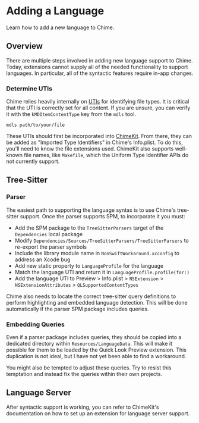# Adding a Language

Learn how to add a new language to Chime.

## Overview

There are multiple steps involved in adding new language support to Chime. Today, extensions cannot supply all of the needed functionality to support languages. In particular, all of the syntactic features require in-app changes.

### Determine UTIs

Chime relies heavily internally on [UTIs](https://developer.apple.com/documentation/uniformtypeidentifiers) for identifying file types. It is critical that the UTI is correctly set for all content. If you are unsure, you can verify it with the `kMDItemContentType` key from the `mdls` tool.

```
mdls path/to/your/file
```

These UTIs should first be incorporated into [ChimeKit](https://github.com/ChimeHQ/ChimeKit). From there, they can be added as "Imported Type Identifiers" in Chime's Info.plist. To do this, you'll need to know the file extensions used. ChimeKit also supports well-known file names, like `Makefile`, which the Uniform Type Identifier APIs do not currently support. 

## Tree-Sitter

### Parser

The easiest path to supporting the language syntax is to use Chime's tree-sitter support. Once the parser supports SPM, to incorporate it you must:

- Add the SPM package to the `TreeSitterParsers` target of the `Dependencies` local package
- Modify `Dependencies/Sources/TreeSitterParsers/TreeSitterParsers` to re-export the parser symbols
- Include the library module name in `NonSwiftWorkaround.xcconfig` to address an Xcode bug
- Add new static property to `LanguageProfile` for the language
- Match the language UTI and return it in `LanguageProfile.profile(for:)`
- Add the language UTI to Preview > Info.plist > `NSExtension` > `NSExtensionAttributes` > `QLSupportedContentTypes`

Chime also needs to locate the correct tree-sitter query definitions to perform highlighting and embedded language detection. This will be done automatically if the parser SPM package includes queries.

### Embedding Queries

Even if a parser package includes queries, they should be copied into a dedicated directory within `Resources/LanguageData`. This will make it possible for them to be loaded by the Quick Look Preview extension. This duplication is not ideal, but I have not yet been able to find a workaround.

You might also be tempted to adjust these queries. Try to resist this temptation and instead fix the queries within their own projects. 

## Language Server

After syntactic support is working, you can refer to ChimeKit's documentation on how to set up an extension for language server support.
